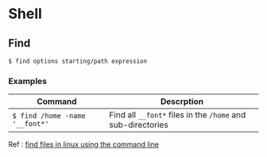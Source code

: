 # Shell

## Find

`$ find options starting/path expression`

### Examples
| Command | Descrption |
| --- | --- |
|`$ find /home -name '__font*'` | Find all `__font*` files in the `/home` and sub-directories |


Ref : [find files in linux using the command line](https://www.linode.com/docs/tools-reference/tools/find-files-in-linux-using-the-command-line/)